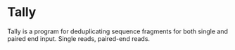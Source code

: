 # Tally

Tally is a program for deduplicating sequence fragments for both single and paired end input. Single reads, paired-end reads.
